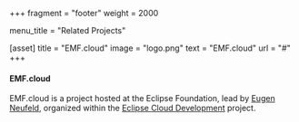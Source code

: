 +++
fragment = "footer"
weight = 2000

menu_title = "Related Projects"

[asset]
  title = "EMF.cloud"
  image = "logo.png"
  text = "EMF.cloud"
  url = "#"
+++

#### EMF.cloud

EMF.cloud is a project hosted at the Eclipse Foundation, lead by [Eugen Neufeld](https://projects.eclipse.org/projects/emfcloud/who), organized within the [Eclipse Cloud Development](https://projects.eclipse.org/projects/ecd) project.
